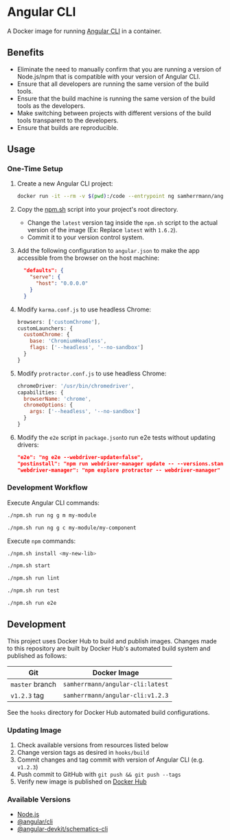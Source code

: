 # Angular CLI
A Docker image for running [Angular CLI](https://github.com/angular/angular-cli)
in a container.
## Benefits
* Eliminate the need to manually confirm that you are running a version of
  Node.js/npm that is compatible with your version of Angular CLI.
* Ensure that all developers are running the same version of the build tools.
* Ensure that the build machine is running the same version of the build tools
  as the developers.
* Make switching between projects with different versions of the build tools
  transparent to the developers.
* Ensure that builds are reproducible.

## Usage
### One-Time Setup
1. Create a new Angular CLI project:
    ```sh
    docker run -it --rm -v $(pwd):/code --entrypoint ng samherrmann/angular-cli new my-app
    ```

2. Copy the [npm.sh](npm.sh) script into your project's root directory.
    * Change the `latest` version tag inside the `npm.sh` script to the actual
      version of the image (Ex: Replace `latest` with `1.6.2`).
    * Commit it to your version control system.

3. Add the following configuration to `angular.json` to make the app
   accessible from the browser on the host machine:
    ```json
      "defaults": {
        "serve": {
          "host": "0.0.0.0"
        }
      }
    ```
4. Modify `karma.conf.js` to use headless Chrome:

    ```js
    browsers: ['customChrome'],
    customLaunchers: {
      customChrome: {
        base: 'ChromiumHeadless',
        flags: ['--headless', '--no-sandbox']
      }
    }
    ```

5. Modify `protractor.conf.js` to use headless Chrome:

    ```js
    chromeDriver: '/usr/bin/chromedriver',
    capabilities: {
      browserName: 'chrome',
      chromeOptions: {
        args: ['--headless', '--no-sandbox']
      }
    }
    ```

6. Modify the `e2e` script in `package.json`to run e2e tests without updating drivers:

    ```json
    "e2e": "ng e2e --webdriver-update=false",
    "postinstall": "npm run webdriver-manager update -- --versions.standalone=2.53.1 --versions.chrome=2.38 --versions.gecko=v0.13.0",
    "webdriver-manager": "npm explore protractor -- webdriver-manager"
    ```

### Development Workflow
Execute Angular CLI commands:

```sh
./npm.sh run ng g m my-module
```
```sh
./npm.sh run ng g c my-module/my-component
```

Execute `npm` commands:
```sh
./npm.sh install <my-new-lib>
```
```sh
./npm.sh start
```
```sh
./npm.sh run lint
```
```sh
./npm.sh run test
```
```sh
./npm.sh run e2e
```

## Development
This project uses Docker Hub to build and publish images. Changes made to this
repository are built by Docker Hub's automated build system and published as
follows:

| Git              | Docker Image                     |
| ---------------- | -------------------------------- |
| `master` branch  | `samherrmann/angular-cli:latest` |
| `v1.2.3` tag     | `samherrmann/angular-cli:v1.2.3` |

See the `hooks` directory for Docker Hub automated build configurations.

### Updating Image

1. Check available versions from resources listed below
1. Change version tags as desired in `hooks/build`
1. Commit changes and tag commit with version of Angular CLI (e.g. `v1.2.3`)
1. Push commit to GitHub with `git push && git push --tags`
1. Verify new image is published on [Docker Hub](https://hub.docker.com/r/samherrmann/angular-cli/tags)

### Available Versions
* [Node.js](https://hub.docker.com/_/node)
* [@angular/cli](https://www.npmjs.com/package/@angular/cli)
* [@angular-devkit/schematics-cli](https://www.npmjs.com/package/@angular-devkit/schematics-cli)